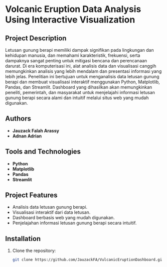 ﻿# Volcanic Eruption Data Analysis Using Interactive Visualization

## Project Description

Letusan gunung berapi memiliki dampak signifikan pada lingkungan dan kehidupan manusia, dan memahami karakteristik, frekuensi, serta dampaknya sangat penting untuk mitigasi bencana dan perencanaan darurat. Di era komputerisasi ini, alat analisis data dan visualisasi canggih memungkinkan analisis yang lebih mendalam dan presentasi informasi yang lebih jelas. Penelitian ini bertujuan untuk menganalisis data letusan gunung berapi dan membuat visualisasi interaktif menggunakan Python, Matplotlib, Pandas, dan Streamlit. Dashboard yang dihasilkan akan memungkinkan peneliti, pemerintah, dan masyarakat untuk menjelajahi informasi letusan gunung berapi secara alami dan intuitif melalui situs web yang mudah digunakan.

## Authors

- **Jauzack Falah Arassy**
- **Adnan Adrian**

## Tools and Technologies

- **Python**
- **Matplotlib**
- **Pandas**
- **Streamlit**

## Project Features

- Analisis data letusan gunung berapi.
- Visualisasi interaktif dari data letusan.
- Dashboard berbasis web yang mudah digunakan.
- Penjelajahan informasi letusan gunung berapi secara intuitif.

## Installation

1. Clone the repository:
   ```bash
   git clone https://github.com/JauzackFA/VulcanicEruptionDashboard.git

